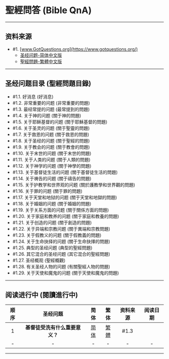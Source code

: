 # 聖經問答 (Bible QnA)

---
## 资料来源
- #1. [www.GotQuestions.org](https://www.gotquestions.org/)
  - [圣经问题-简体中文版](https://www.gotquestions.org/chinese/)
  - [聖經問題-繁體中文版](https://www.gotquestions.org/T-Chinese/)

---
## 圣经问题目录 (聖經問題目錄)
- #1.1.  好消息 (好消息)
- #1.2.  非常重要的问题 (非常重要的問題)
- #1.3.  最经常提的问题 (最常提到的問題)
- #1.4.  关于神的问题 (關于神的問題)
- #1.5.  关于耶稣基督的问题 (關于耶穌基督的問題)
- #1.6.  关于圣灵的问题 (關于聖靈的問題)
- #1.7.  关于救恩的问题 (關于救恩的問題)
- #1.8.  关于圣经的问题 (關于聖經的問題)
- #1.9.  关于教会的问题 (關于教會的問題)
- #1.10. 关于末世的问题 (關于末世的問題)
- #1.11. 关于人类的问题 (關于人類的問題)
- #1.12. 关于神学的问题 (關于神學的問題)
- #1.13. 关于基督徒生活的问题 (關于基督徒生活的問題)
- #1.14. 关于祷告的问题 (關于禱告的問題)
- #1.15. 关于护教学和世界观的问题 (關於護教學和世界觀的問題)
- #1.16. 关于罪的问题 (關于罪的問題)
- #1.17. 关于天堂和地狱的问题 (關于天堂和地獄的問題)
- #1.18. 关于婚姻的问题 (關于婚姻的問題)
- #1.19. 关于关系方面的问题 (關于關係方面的問題)
- #1.20. 关于家庭和教养的问题 (關于家庭和教養的問題)
- #1.21. 关于创造的问题 (關于創造的問題)
- #1.22. 关于异端和宗教问题 (關于異端和宗教問題)
- #1.23. 关于假教义的问题 (關于假教義的問題)
- #1.24. 关于生命抉择的问题 (關于生命抉擇的問題)
- #1.25. 典型的圣经问题 (典型的聖經問題)
- #1.26. 其它混合的圣经问题 (其它混合的聖經問題)
- #1.27. 圣经概观 (聖經概觀)
- #1.28. 有关圣经人物的问题 (有關聖經人物的問題)
- #1.29. 关于天使和魔鬼的问题 (關于天使和魔鬼的問題)

---
## 阅读进行中 (閱讀進行中)
| 顺序 | 圣经问题 | 简体 | 繁体 | 资料来源 | 阅读日期 |
|:----:|:-------------:|:----:|:----:|:----:|:---:|
| 1 | **基督徒受洗有什么重要意义？** | [简体](https://www.gotquestions.org/chinese/Chinese-Christian-baptism.html) | [繁體](https://www.gotquestions.org/T-Chinese/T-Chinese-baptism-Christian.html) | #1.3 | |
| - | - | - | - | - | - |

<!--
| 2 | **一次得救永远得救吗？** | [简体](https://www.gotquestions.org/chinese/Chinese-Once-Saved-Always.html) | [繁體](https://www.gotquestions.org/T-Chinese/T-Chinese-once-saved.html) | #1.3 |  | 
| 3 | **圣经上讲永生的保障了吗？** | [简体](https://www.gotquestions.org/chinese/Chinese-Eternal-Security.html) | [繁體](https://www.gotquestions.org/T-Chinese/T-Chinese-eternal-security.html) | #1.3 | |
| 1 | ** ** | [简体]() | [繁體]() | #1.3 | |
| 1 | ** ** | [简体]() | [繁體]() | #1.3 | |
| 1 | ** ** | [简体]() | [繁體]() | #1.3 | |
| 1 | ** ** | [简体]() | [繁體]() | #1.3 | |
| 1 | ** ** | [简体]() | [繁體]() | #1.3 | |
| 1 | ** ** | [简体]() | [繁體]() | #1.3 | |
| 1 | ** ** | [简体]() | [繁體]() | #1.3 | |
| 1 | ** ** | [简体]() | [繁體]() | #1.3 | |
| 1 | ** ** | [简体]() | [繁體]() | #1.3 | |
| 1 | ** ** | [简体]() | [繁體]() | #1.3 | |
| 1 | ** ** | [简体]() | [繁體]() | #1.3 | |
-->

<!--
女人应该当牧师/讲道吗？圣经如何说妇女参与事奉的？

圣经如何说同性性关系的？同性恋是罪吗？

圣经如何说纹身/身体穿孔的？

圣经上关于不同种族之间的婚姻是怎么说的？

谁是该隐的妻子？该隐的妻子是他的妹妹吗？

基督徒是怎样看待自杀的？圣经是怎么说自杀的？

宠物／动物也上天堂吗？　宠物／动物有灵魂吗？

死后会发生什么？

圣经如何说十一奉献的？

什么是讲方言的恩赐？现今有讲方言的恩赐吗？用方言祷告是怎么回事？

圣经是怎么说恐龙的？圣经里出现过恐龙吗？

圣经关于饮浓酒/淡酒是怎么说的？基督徒饮浓酒/淡酒是罪吗？

关于赌博圣经怎么说？赌博是罪吗？

圣经是如何教导关于三一神的？

圣经如何说婚前性行为？

耶稣在死后和复活之间的三天在哪里？

关于离婚和再婚圣经怎么说？

手淫——圣经说它是罪吗？
-->
---
